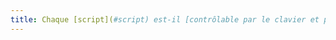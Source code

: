 ```yaml
---
title: Chaque [script](#script) est-il [contrôlable par le clavier et par tout dispositif de pointage](#accessible-et-activable-par-le-clavier-et-tout-dispositif-de-pointage) (hors cas particuliers) ?
---
```


